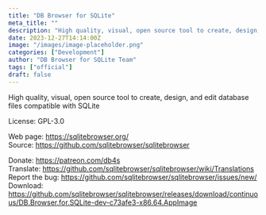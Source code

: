```yaml
---
title: "DB Browser for SQLite"
meta_title: ""
description: "High quality, visual, open source tool to create, design, and edit database files compatible with SQLite"
date: 2023-12-27T14:14:00Z
image: "/images/image-placeholder.png"
categories: ["Development"]
author: "DB Browser for SQLite Team"
tags: ["official"]
draft: false
---
```


High quality, visual, open source tool to create, design, and edit database files compatible with SQLite

License: GPL-3.0

Web page: https://sqlitebrowser.org/  
Source: https://github.com/sqlitebrowser/sqlitebrowser

Donate: https://patreon.com/db4s  
Translate: https://github.com/sqlitebrowser/sqlitebrowser/wiki/Translations
Report the bug: https://github.com/sqlitebrowser/sqlitebrowser/issues/new/  
Download: https://github.com/sqlitebrowser/sqlitebrowser/releases/download/continuous/DB.Browser.for.SQLite-dev-c73afe3-x86.64.AppImage

